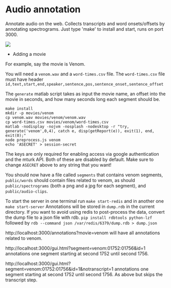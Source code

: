 Audio annotation
====

Annotate audio on the web. Collects transcripts and word onsets/offsets by annotating spectrograms.
Just type 'make' to install and start, runs on port 3000.

![](https://raw.github.com/abarbu/audio-annotation/master/ui.jpg)

* Adding a movie

For example, say the movie is Venom.

You will need a `venom.wav` and a `word-times.csv` file.  The `word-times.csv`
file must have header
`id,text,start,end,speaker,sentence,pos,sentence_onset,sentence_offset`

The `generate` matlab script takes as input the movie name, an offset into the
movie in seconds, and how many seconds long each segment should be.

```console
make install
mkdir -p movies/venom
cp venom.wav movies/venom/venom.wav
cp word-times.csv movies/venom/word-times.csv
matlab -nodisplay -nojvm -nosplash -nodesktop -r "try, generate('venom',0,4), catch e, disp(getReport(e)), exit(1), end, exit(0);"
node preprocess.js venom
echo 'ASECRET' > session-secret
```

The keys are only required for enabling access via google authentication and the
mturk API. Both of these are disabled by default. Make sure to change `ASECRET`
above to any string that you want!

You should now have a file called `segments` that contains venom segments,
`public/words` should contain files related to venom, as should `public/spectrograms`
(both a png and a jpg for each segment), and `public/audio-clips`.

To start the server in one terminal run `make start-redis` and in another one
`make start-server` Annotations will be stored in `dump.rdb` in the current
directory. If you want to avoid using redis to post-process the data, convert
the dump file to a json file with rdb. `pip install rdbtools python-lzf`
followed by `rdb --command json /var/redis/6379/dump.rdb > dump.json`

http://localhost:3000/annotations?movie=venom will have all annotations related
to venom. 

http://localhost:3000/gui.html?segment=venom:01752:01756&id=1
annotations one segment starting at second 1752 until second 1756.

http://localhost:3000/gui.html?segment=venom:01752:01756&id=1&notranscript=1
annotations one segment starting at second 1752 until second 1756. As above but
skips the transcript step.
